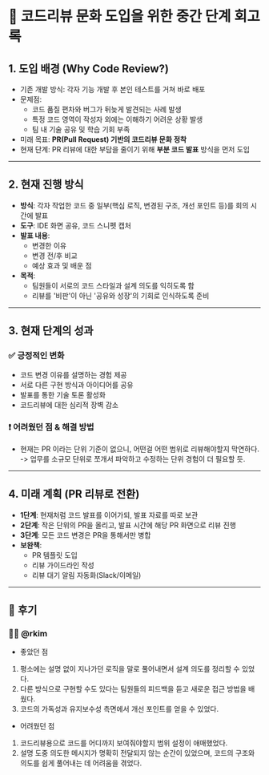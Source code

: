 # 🚀 코드리뷰 문화 도입을 위한 중간 단계 회고록

## 1. 도입 배경 (Why Code Review?)
- 기존 개발 방식: 각자 기능 개발 후 본인 테스트를 거쳐 바로 배포
- 문제점:
  - 코드 품질 편차와 버그가 뒤늦게 발견되는 사례 발생
  - 특정 코드 영역이 작성자 외에는 이해하기 어려운 상황 발생
  - 팀 내 기술 공유 및 학습 기회 부족
- 미래 목표: **PR(Pull Request) 기반의 코드리뷰 문화 정착**
- 현재 단계: PR 리뷰에 대한 부담을 줄이기 위해 **부분 코드 발표** 방식을 먼저 도입

---

## 2. 현재 진행 방식
- **방식**: 각자 작업한 코드 중 일부(핵심 로직, 변경된 구조, 개선 포인트 등)를 회의 시간에 발표
- **도구**: IDE 화면 공유, 코드 스니펫 캡처
- **발표 내용**:
  - 변경한 이유
  - 변경 전/후 비교
  - 예상 효과 및 배운 점
- **목적**:
  - 팀원들이 서로의 코드 스타일과 설계 의도를 익히도록 함
  - 리뷰를 '비판'이 아닌 '공유와 성장'의 기회로 인식하도록 준비

---

## 3. 현재 단계의 성과
### ✅ 긍정적인 변화
- 코드 변경 이유를 설명하는 경험 제공
- 서로 다른 구현 방식과 아이디어를 공유
- 발표를 통한 기술 토론 활성화
- 코드리뷰에 대한 심리적 장벽 감소

### ❗ 어려웠던 점 & 해결 방법
- 현재는 PR 이라는 단위 기준이 없으니, 어떤걸 어떤 범위로 리뷰해야할지 막연하다. -> 업무를 소규모 단위로 쪼개서 파악하고 수정하는 단위 경험이 더 필요할 듯.

---

## 4. 미래 계획 (PR 리뷰로 전환)
- **1단계**: 현재처럼 코드 발표를 이어가되, 발표 자료를 따로 보관
- **2단계**: 작은 단위의 PR을 올리고, 발표 시간에 해당 PR 화면으로 리뷰 진행
- **3단계**: 모든 코드 변경은 PR을 통해서만 병합
- **보완책**:
  - PR 템플릿 도입
  - 리뷰 가이드라인 작성
  - 리뷰 대기 알림 자동화(Slack/이메일)

---

## 🧠 후기 

### 🧑‍💻 @rkim
- 좋았던 점
1. 평소에는 설명 없이 지나가던 로직을 말로 풀어내면서 설계 의도를 정리할 수 있었다.
2. 다른 방식으로 구현할 수도 있다는 팀원들의 피드백을 듣고 새로운 접근 방법을 배웠다.
3. 코드의 가독성과 유지보수성 측면에서 개선 포인트를 얻을 수 있었다.

- 어려웠던 점
1. 코드리뷰용으로 코드를 어디까지 보여줘야할지 범위 설정이 애매했었다.
2. 설명 도중 의도한 메시지가 명확히 전달되지 않는 순간이 있었으며, 코드의 구조와 의도를 쉽게 풀어내는 데 어려움을 겪었다.
